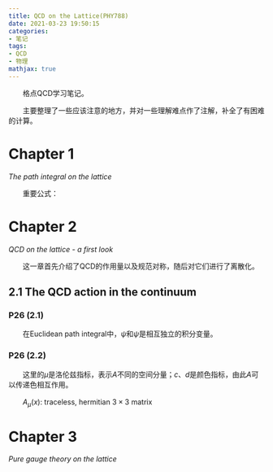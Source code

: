 ```yaml
---
title: QCD on the Lattice(PHY788)
date: 2021-03-23 19:50:15
categories: 
- 笔记
tags: 
- QCD
- 物理
mathjax: true
---
```


　　格点QCD学习笔记。

　　主要整理了一些应该注意的地方，并对一些理解难点作了注解，补全了有困难的计算。

<!--more-->

# Chapter 1

*The path integral on the lattice*

　　重要公式：



# Chapter 2

*QCD on the lattice - a first look*

　　这一章首先介绍了QCD的作用量以及规范对称，随后对它们进行了离散化。

## 2.1 The QCD action in the continuum

### P26 (2.1)

　　在Euclidean path integral中，$\psi$和$\bar\psi$是相互独立的积分变量。

### P26 (2.2)

　　这里的$\mu$是洛伦兹指标，表示$A$不同的空间分量；$c$、$d$是颜色指标，由此$A$可以传递色相互作用。

　　$A_\mu(x)$: traceless, hermitian $3 \times 3$ matrix



# Chapter 3

*Pure gauge theory on the lattice*



　　



　　